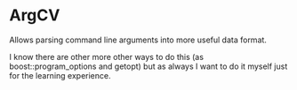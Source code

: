 # ArgCV

Allows parsing command line arguments into more useful data format. 

I know there are other more other ways to do this
(as boost::program_options and getopt) but as always I want to do 
it myself just for the learning experience. 